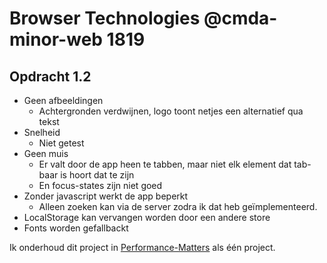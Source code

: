 # Browser Technologies @cmda-minor-web 1819
## Opdracht 1.2
- Geen afbeeldingen
  - Achtergronden verdwijnen, logo toont netjes een alternatief qua tekst
- Snelheid
  - Niet getest
- Geen muis
  - Er valt door de app heen te tabben, maar niet elk element dat tab-baar is hoort dat te zijn
  - En focus-states zijn niet goed
- Zonder javascript werkt de app beperkt
  - Alleen zoeken kan via de server zodra ik dat heb geïmplementeerd.
- LocalStorage kan vervangen worden door een andere store
- Fonts worden gefallbackt

Ik onderhoud dit project in [Performance-Matters](https://github.com/maanlamp/performance-matters-1819) als één project.